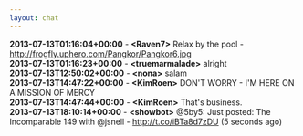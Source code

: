 ```yaml
---
layout: chat
---
```

**2013-07-13T01:16:04+00:00** - **&lt;Raven7&gt;** Relax by the pool - http://frogfly.uphero.com/Pangkor/Pangkor6.jpg  
**2013-07-13T01:16:23+00:00** - **&lt;truemarmalade&gt;** alright  
**2013-07-13T12:50:02+00:00** - **&lt;nona&gt;** salam  
**2013-07-13T14:47:22+00:00** - **&lt;KimRoen&gt;** DON'T WORRY - I'M HERE ON A MISSION OF MERCY  
**2013-07-13T14:47:44+00:00** - **&lt;KimRoen&gt;** That's business.  
**2013-07-13T18:10:14+00:00** - **&lt;showbot&gt;** @5by5: Just posted: The Incomparable 149 with @jsnell - http://t.co/iBTa8d7zDU (5 seconds ago)  
